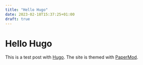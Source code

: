 ```yaml
---
title: "Hello Hugo"
date: 2023-02-18T15:37:25+01:00
draft: true
---
```


# Hello Hugo

This is a test post with [Hugo](https://gohugo.io/). The site is themed with [PaperMod](https://github.com/adityatelange/hugo-PaperMod).
